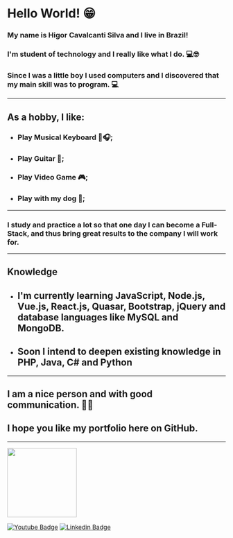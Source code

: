 # Hello World! 😁

### My name is Higor Cavalcanti Silva and I live in Brazil!

### I'm student of technology and I really like what I do. 💻🤓

### Since I was a little boy I used computers and I discovered that my main skill was to program. 💻
---------------------------------------------------------
## **As a hobby, I like:**
- ### Play Musical Keyboard 🎹🎧;
- ### Play Guitar 🎸;
- ### Play Video Game 🎮;
- ### Play with my dog 🐶;
---------------------------------------------------------
### **I study and practice a lot so that one day I can become a Full-Stack, and thus bring great results to the company I will work for.**
---------------------------------------------------------
## **Knowledge**

- ## I'm currently learning JavaScript, Node.js, Vue.js, React.js, Quasar, Bootstrap, jQuery and database languages ​​like MySQL and MongoDB.

- ## Soon I intend to deepen existing knowledge in PHP, Java, C# and Python
---------------------------------------------------------
## I am a nice person and with good communication. 🙂😉

## I hope you like my portfolio here on GitHub.
--------------------------------------------------------

[<img src="https://news.comschool.com.br/wp-content/uploads/2017/12/icone-instagram-e1512741581979.jpg" width="160">
](https://www.instagram.com/dev_hicker/)

[![Youtube Badge](https://img.shields.io/badge/-Youtube-FF0000?style=flat-square&labelColor=FF0000&logo=youtube&logoColor=white&link=https://www.youtube.com/channel/UCNxl5KiX66IxogBo33kSnfw?view_as=subscriber)](https://www.youtube.com/channel/UCNxl5KiX66IxogBo33kSnfw?view_as=subscriber)
[![Linkedin Badge](https://img.shields.io/badge/-LinkedIn-blue?style=flat-square&logo=Linkedin&logoColor=white&link=https://www.linkedin.com/in/higor-cavalcanti-silva-b645aa174/)](https://www.linkedin.com/in/higor-cavalcanti-silva-b645aa174/)
